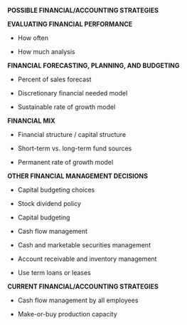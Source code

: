 **POSSIBLE FINANCIAL/ACCOUNTING STRATEGIES**

**EVALUATING FINANCIAL PERFORMANCE**

-   How often

-   How much analysis

**FINANCIAL FORECASTING, PLANNING, AND BUDGETING**

-   Percent of sales forecast

-   Discretionary financial needed model

-   Sustainable rate of growth model

**FINANCIAL MIX**

-   Financial structure / capital structure

-   Short-term vs. long-term fund sources

-   Permanent rate of growth model

**OTHER FINANCIAL MANAGEMENT DECISIONS**

-   Capital budgeting choices

-   Stock dividend policy

-   Capital budgeting

-   Cash flow management

-   Cash and marketable securities management

-   Account receivable and inventory management

-   Use term loans or leases

**CURRENT FINANCIAL/ACCOUNTING STRATEGIES**

-   Cash flow management by all employees

-   Make-or-buy production capacity
